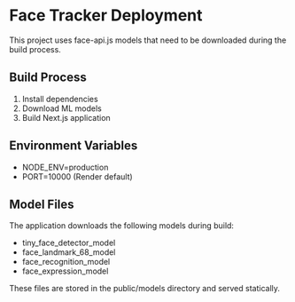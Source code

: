 # Face Tracker Deployment

This project uses face-api.js models that need to be downloaded during the build process.

## Build Process
1. Install dependencies
2. Download ML models
3. Build Next.js application

## Environment Variables
- NODE_ENV=production
- PORT=10000 (Render default)

## Model Files
The application downloads the following models during build:
- tiny_face_detector_model
- face_landmark_68_model
- face_recognition_model
- face_expression_model

These files are stored in the public/models directory and served statically.
